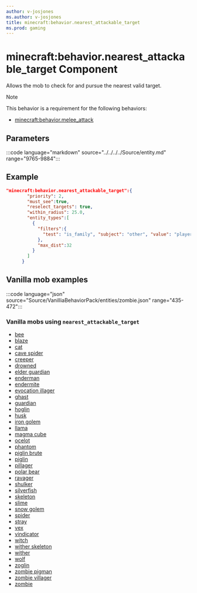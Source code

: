 ```yaml
---
author: v-josjones
ms.author: v-josjones
title: minecraft:behavior.nearest_attackable_target
ms.prod: gaming
---
```


# minecraft:behavior.nearest_attackable_target Component

Allows the mob to check for and pursue the nearest valid target.

> [!NOTE]
> This behavior is a requirement for the following behaviors:
>
>- [minecraft:behavior.melee_attack](Examples/EntityComponents/minecraftBehavior_melee_attack.md)

## Parameters

:::code language="markdown" source="../../../../Source/entity.md" range="9765-9884":::

## Example

```json
"minecraft:behavior.nearest_attackable_target":{
        "priority": 2,
        "must_see":true,
        "reselect_targets": true,
        "within_radius": 25.0,
        "entity_types":[
          {
            "filters":{
              "test": "is_family", "subject": "other", "value": "player"
            },
            "max_dist":32
          }
        ]
      }
```

## Vanilla mob examples

:::code language="json" source="Source/VanilliaBehaviorPack/entities/zombie.json" range="435-472":::

### Vanilla mobs using `nearest_attackable_target`

- [bee](Source/VanilliaBehaviorPack/entities/bee.json)
- [blaze](Source/VanilliaBehaviorPack/entities/blaze.json)
- [cat](Source/VanilliaBehaviorPack/entities/cat.json)
- [cave spider](Source/VanilliaBehaviorPack/entities/cave_spider.json)
- [creeper](Source/VanilliaBehaviorPack/entities/creeper.json)
- [drowned](Source/VanilliaBehaviorPack/entities/drowned.json)
- [elder guardian](Source/VanilliaBehaviorPack/entities/elder_guardian.json)
- [enderman](Source/VanilliaBehaviorPack/entities/enderman.json)
- [endermite](Source/VanilliaBehaviorPack/entities/endermite.json)
- [evocation illager](Source/VanilliaBehaviorPack/entities/evocation_illager.json)
- [ghast](Source/VanilliaBehaviorPack/entities/ghast.json)
- [guardian](Source/VanilliaBehaviorPack/entities/guardian.json)
- [hoglin](Source/VanilliaBehaviorPack/entities/hoglin.json)
- [husk](Source/VanilliaBehaviorPack/entities/husk.json)
- [iron golem](Source/VanilliaBehaviorPack/entities/iron_golem.json)
- [llama](Source/VanilliaBehaviorPack/entities/llama.json)
- [magma cube](Source/VanilliaBehaviorPack/entities/magma_cube.json)
- [ocelot](Source/VanilliaBehaviorPack/entities/ocelot.json)
- [phantom](Source/VanilliaBehaviorPack/entities/phantom.json)
- [piglin brute](Source/VanilliaBehaviorPack/entities/piglin_brute.json)
- [piglin](Source/VanilliaBehaviorPack/entities/piglin.json)
- [pillager](Source/VanilliaBehaviorPack/entities/pillager.json)
- [polar bear](Source/VanilliaBehaviorPack/entities/polar_bear.json)
- [ravager](Source/VanilliaBehaviorPack/entities/ravager.json)
- [shulker](Source/VanilliaBehaviorPack/entities/shulker.json)
- [silverfish](Source/VanilliaBehaviorPack/entities/silverfish.json)
- [skeleton](Source/VanilliaBehaviorPack/entities/skeleton.json)
- [slime](Source/VanilliaBehaviorPack/entities/slime.json)
- [snow golem](Source/VanilliaBehaviorPack/entities/snow_golem.json)
- [spider](Source/VanilliaBehaviorPack/entities/spider.json)
- [stray](Source/VanilliaBehaviorPack/entities/stray.json)
- [vex](Source/VanilliaBehaviorPack/entities/vex.json)
- [vindicator](Source/VanilliaBehaviorPack/entities/vindicator.json)
- [witch](Source/VanilliaBehaviorPack/entities/witch.json)
- [wither skeleton](Source/VanilliaBehaviorPack/entities/wither_skeleton.json)
- [wither](Source/VanilliaBehaviorPack/entities/wither.json)
- [wolf](Source/VanilliaBehaviorPack/entities/wolf.json)
- [zoglin](Source/VanilliaBehaviorPack/entities/zoglin.json)
- [zombie pigman](Source/VanilliaBehaviorPack/entities/zombie_pigman.json)
- [zombie villager](Source/VanilliaBehaviorPack/entities/zombie_villager.json)
- [zombie](Source/VanilliaBehaviorPack/entities/zombie.json)